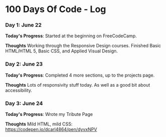 # 100 Days Of Code - Log

### Day 1: June 22

**Today's Progress**: Started at the beginning on FreeCodeCamp.

**Thoughts** Working through the Responsive Design courses. Finished Basic HTML/HTML 5, Basic CSS, and Applied Visual Design.


### Day 2: June 23

**Today's Progress**: Completed 4 more sections, up to the projects page.

**Thoughts** Lots of responsivity stuff today. As well as a good bit about accessibility.

### Day 3: June 24

**Today's Progress**: Wrote my Tribute Page

**Thoughts** Mild HTML, mild CSS: https://codepen.io/dcarl4864/pen/dyvxNPV
